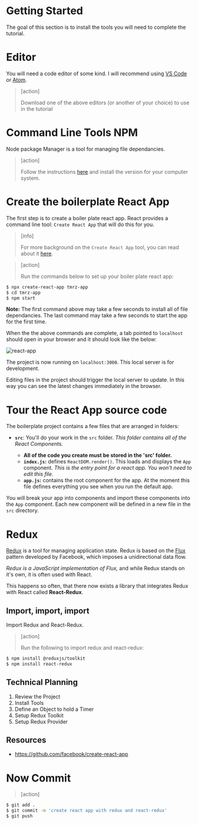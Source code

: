 # Getting Started

The goal of this section is to install the tools you will need to complete the tutorial.

# Editor

You will need a code editor of some kind. I will recommend using [VS Code](https://code.visualstudio.com/download) or [Atom](https://atom.io).

> [action]
>
> Download one of the above editors (or another of your choice) to use in the tutorial

# Command Line Tools NPM

Node package Manager is a tool for managing file dependancies.

> [action]
>
> Follow the instructions [here](https://www.npmjs.com/package/npm) and install the version for your computer system.

# Create the boilerplate React App

The first step is to create a boiler plate react app. React provides
a command line tool: `Create React App` that will do this for you.

> [info]
>
> For more background on the `Create React App` tool, you can read about it [here](https://github.com/facebook/create-react-app).

<!-- -->

> [action]
>
> Run the commands below to set up your boiler plate react app:
>
```bash
$ npx create-react-app tmrz-app
$ cd tmrz-app
$ npm start
```

**Note:** The first command above may take a few seconds to install all of file dependancies. The last command may take a few seconds to start the app for the first time.

When the the above commands are complete, a tab pointed to `localhost` should open in your browser and it should look like the below:

![react-app](assets/react-app.png)

The project is now running on `localhost:3000`. This local server is for development.

Editing files in the project should trigger the local server to update. In this way you can see the latest changes immediately in the browser.

# Tour the React App source code

The boilerplate project contains a few files that are arranged in folders:

- **`src`**: You'll do your work in the `src` folder. *This folder contains all of the React Components.*

    - **All of the code you create must be stored in the 'src' folder.**
    - **`index.js`:** defines `ReactDOM.render()`. This loads and displays the `App` component. *This is the entry point for a react app. You won't need to edit this file.*
    - **`app.js`:** contains the root component for the app. At the moment this file defines everything you see when you run the default app.

You will break your app into components and import these components into the `App` component. Each new component will be defined in a new file in the `src` directory.


# Redux

[Redux](https://redux.js.org/) is a tool for managing application state. Redux is based on the [Flux](https://facebook.github.io/flux/) pattern developed by Facebook, which imposes a unidirectional data flow.

*Redux is a JavaScript implementation of Flux,* and while Redux stands on it's own, it is often used with React.

This happens so often, that there now exists a library that integrates Redux with React called **React-Redux**.

## Import, import, import

Import Redux and React-Redux.

> [action]
>
> Run the following to import redux and react-redux:
>
```bash
$ npm install @reduxjs/toolkit
$ npm install react-redux
```

## Technical Planning

1. Review the Project
1. Install Tools
1. Define an Object to hold a Timer
1. Setup Redux Toolkit
1. Setup Redux Provider

## Resources

- https://github.com/facebook/create-react-app

# Now Commit

>[action]
>
```bash
$ git add .
$ git commit -m 'create react app with redux and react-redux'
$ git push
```

